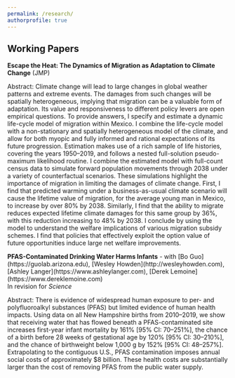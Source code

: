 ```yaml
---
permalink: /research/
authorprofile: true
---
```



<h2>Working Papers</h2>
<b>Escape the Heat: The Dynamics of Migration as Adaptation to Climate Change</b> (JMP)
<br style="line-height: 5px" />
  <p>Abstract: Climate change will lead to large changes in global weather patterns and extreme
events. The damages from such changes will be spatially heterogeneous, implying
that migration can be a valuable form of adaptation. Its value and responsiveness
to different policy levers are open empirical questions. To provide answers, I specify
and estimate a dynamic life-cycle model of migration within Mexico. I combine the
life-cycle model with a non-stationary and spatially heterogeneous model of the climate,
and allow for both myopic and fully informed and rational expectations of its future
progression. Estimation makes use of a rich sample of life histories, covering the years
1950–2019, and follows a nested full-solution pseudo-maximum likelihood routine. I
combine the estimated model with full-count census data to simulate forward population
movements through 2038 under a variety of counterfactual scenarios. These simulations
highlight the importance of migration in limiting the damages of climate change. First,
I find that predicted warming under a business-as-usual climate scenario will cause the
lifetime value of migration, for the average young man in Mexico, to increase by over
80% by 2038. Similarly, I find that the ability to migrate reduces expected lifetime
climate damages for this same group by 36%, with this reduction increasing to 48% by
2038. I conclude by using the model to understand the welfare implications of various
migration subsidy schemes. I find that policies that effectively exploit the option value of future opportunities induce large net welfare improvements.</p>
<b>PFAS-Contaminated Drinking Water Harms Infants</b> - with [Bo Guo](https://guolab.arizona.edu), [Wesley Howden](http://wesleyhowden.com), [Ashley Langer](https://www.ashleylanger.com), [Derek Lemoine](https://www.dereklemoine.com) 
<br style="line-height: 5px" /> In revision for <i>Science </i>
  <p>Abstract: There is evidence of widespread human exposure to per- and polyfluoroalkyl substances (PFAS) but limited evidence of human health impacts. Using data on all New Hampshire births from 2010–2019, we show that receiving water that has flowed beneath a PFAS-contaminated site increases first-year infant mortality by 161% [95% CI: 70–251%], the chance of a birth before 28 weeks of gestational age by 120% [95% CI: 30–210%], and the chance of birthweight below 1,000 g by 152% [95% CI: 48–257%]. Extrapolating to the contiguous U.S., PFAS contamination imposes annual social costs of approximately $8 billion. These health costs are substantially larger than the cost of removing PFAS from the public water supply.</p>

